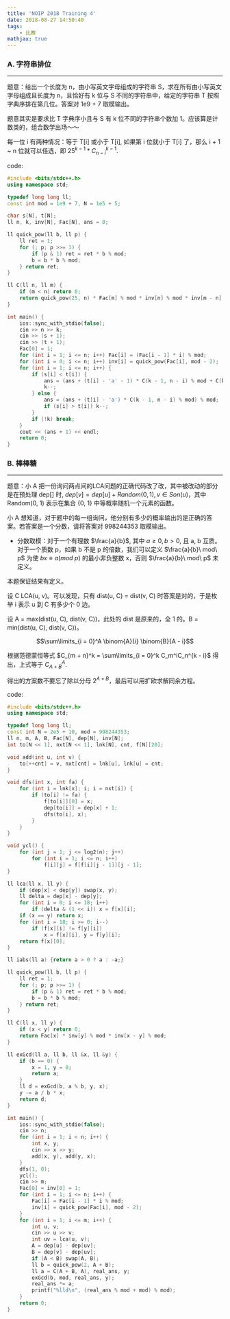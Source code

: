 ```yaml
---
title: 'NOIP 2018 Training 4'
date: 2018-08-27 14:50:40
tags: 
    - 比赛
mathjax: true
---
```


### A. 字符串排位
-----

题意：给出一个长度为 n，由小写英文字母组成的字符串 S，求在所有由小写英文字母组成且长度为 n，且恰好有 k 位与 S 不同的字符串中，给定的字符串 T 按照字典序排在第几位。答案对 1e9 + 7 取模输出。

题意其实是要求比 T 字典序小且与 S 有 k 位不同的字符串个数加 1。应该算是计数类的，组合数学出场～～

每一位 i 有两种情况：等于 T[i] 或小于 T[i], 如果第 i 位就小于 T[i] 了，那么 i + 1 ~ n 位就可以任选，即 $25^{k - 1} * C_{n - i}^{k - 1}$.

code:
``` c++
#include <bits/stdc++.h>
using namespace std;

typedef long long ll;
const int mod = 1e9 + 7, N = 1e5 + 5;

char s[N], t[N];
ll n, k, inv[N], Fac[N], ans = 0;

ll quick_pow(ll b, ll p) {
    ll ret = 1;
    for (; p; p >>= 1) {
        if (p & 1) ret = ret * b % mod;
        b = b * b % mod;
    } return ret;
}

ll C(ll n, ll m) {
    if (m < n) return 0;
    return quick_pow(25, n) * Fac[m] % mod * inv[n] % mod * inv[m - n] % mod;
}

int main() {
    ios::sync_with_stdio(false);
    cin >> n >> k;
    cin >> (s + 1);
    cin >> (t + 1);
    Fac[0] = 1;
    for (int i = 1; i <= n; i++) Fac[i] = (Fac[i - 1] * i) % mod;
    for (int i = 0; i <= n; i++) inv[i] = quick_pow(Fac[i], mod - 2);
    for (int i = 1; i <= n; i++) {
        if (s[i] < t[i]) {
            ans = (ans + (t[i] - 'a' - 1) * C(k - 1, n - i) % mod + C(k, n - i)) % mod;
            k--;
        } else {
            ans = (ans + (t[i] - 'a') * C(k - 1, n - i) % mod) % mod;
            if (s[i] > t[i]) k--;
        }
        if (!k) break;
    }
    cout << (ans + 1) << endl;
    return 0;
}
```


### B. 棒棒糖
-----

题意：小 A 把一份询问两点间的LCA问题的正确代码改了改，其中被改动的部分是在预处理 dep[] 时, $dep[v] = dep[u] + Random(0, 1), v \in Son(u)$，其中 Random(0, 1) 表示在集合 {0, 1} 中等概率随机一个元素的函数。

小 A 想知道，对于题中的每一组询问，他分别有多少的概率输出的是正确的答案。若答案是一个分数，请将答案对 998244353 取模输出。

* 分数取模：对于一个有理数 $\frac{a}{b}$, 其中 $a \geq 0, b > 0$, 且 a, b 互质。对于一个质数 p，如果 b 不是 p 的倍数，我们可以定义 $\frac{a}{b}\ mod\ p$ 为使 $bx \equiv a(mod\ p)$ 的最小非负整数 x，否则 $\frac{a}{b}\ mod\ p$ 未定义。

本题保证结果有定义。


设 C LCA(u, v)。可以发现，只有 dist(u, C) = dist(v, C) 时答案是对的，于是枚举 i 表示 u 到 C 有多少个 0 边。

设 A = max(dist(u, C), dist(v, C))，此处的 dist 是原来的，全 1 的。B = min(dist(u, C), dist(v, C))。

$$\sum\limits_{i = 0}^A \binom{A}{i} \binom{B}{A - i}$$

根据范德蒙恒等式 $C_{m + n}^k = \sum\limits_{i = 0}^k C_m^iC_n^{k - i}$ 得出，上式等于 $C_{A + B}^A$.

得出的方案数不要忘了除以分母 $2^{A + B}$，最后可以用扩欧求解同余方程。

code:
``` c++
#include <bits/stdc++.h>
using namespace std;

typedef long long ll;
const int N = 2e5 + 10, mod = 998244353;
ll n, m, A, B, Fac[N], dep[N], inv[N];
int to[N << 1], nxt[N << 1], lnk[N], cnt, f[N][20];

void add(int u, int v) {
    to[++cnt] = v, nxt[cnt] = lnk[u], lnk[u] = cnt;
}

void dfs(int x, int fa) {
    for (int i = lnk[x]; i; i = nxt[i]) {
        if (to[i] != fa) {
            f[to[i]][0] = x;
            dep[to[i]] = dep[x] + 1;
            dfs(to[i], x);
        }
    }
}

void ycl() {
    for (int j = 1; j <= log2(n); j++)
        for (int i = 1; i <= n; i++)
            f[i][j] = f[f[i][j - 1]][j - 1];
}

ll lca(ll x, ll y) {
    if (dep[x] < dep[y]) swap(x, y);
    ll delta = dep[x] - dep[y];
    for (int i = 0; i <= 18; i++)
        if (delta & (1 << i)) x = f[x][i];
    if (x == y) return x;
    for (int i = 18; i >= 0; i--)
        if (f[x][i] != f[y][i])
            x = f[x][i], y = f[y][i];
    return f[x][0];
}

ll iabs(ll a) {return a > 0 ? a : -a;}

ll quick_pow(ll b, ll p) {
    ll ret = 1;
    for (; p; p >>= 1) {
        if (p & 1) ret = ret * b % mod;
        b = b * b % mod;
    } return ret;
}

ll C(ll x, ll y) {
    if (x < y) return 0;
    return Fac[x] * inv[y] % mod * inv[x - y] % mod;
}

ll exGcd(ll a, ll b, ll &x, ll &y) {
    if (b == 0) {
        x = 1, y = 0;
        return a;
    }
    ll d = exGcd(b, a % b, y, x);
    y -= a / b * x;
    return d;
}

int main() {
    ios::sync_with_stdio(false);
    cin >> n;
    for (int i = 1; i < n; i++) {
        int x, y;
        cin >> x >> y;
        add(x, y), add(y, x);
    }
    dfs(1, 0);
    ycl();
    cin >> m;
    Fac[0] = inv[0] = 1;
    for (int i = 1; i <= n; i++) {
        Fac[i] = Fac[i - 1] * i % mod;
        inv[i] = quick_pow(Fac[i], mod - 2);
    }
    for (int i = 1; i <= m; i++) {
        int u, v;
        cin >> u >> v;
        int uv = lca(u, v);
        A = dep[u] - dep[uv];
        B = dep[v] - dep[uv];
        if (A < B) swap(A, B);
        ll b = quick_pow(2, A + B);
        ll a = C(A + B, A), real_ans, y;
        exGcd(b, mod, real_ans, y);
        real_ans *= a;
        printf("%lld\n", (real_ans % mod + mod) % mod);
    }
    return 0;
}
```